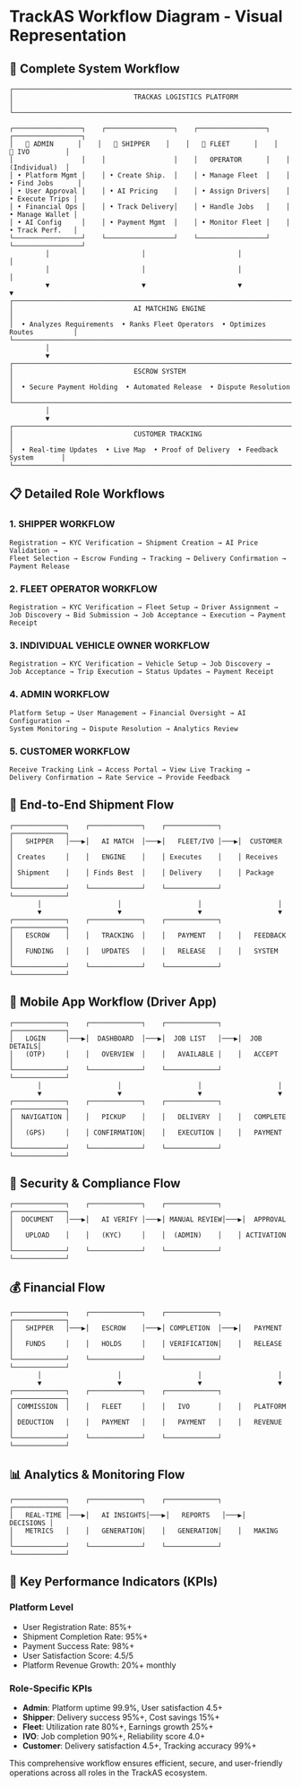 # TrackAS Workflow Diagram - Visual Representation

## 🔄 **Complete System Workflow**

```
┌─────────────────────────────────────────────────────────────────────────────────┐
│                              TRACKAS LOGISTICS PLATFORM                        │
└─────────────────────────────────────────────────────────────────────────────────┘

┌─────────────────┐    ┌─────────────────┐    ┌─────────────────┐    ┌─────────────────┐
│   👑 ADMIN      │    │   🚚 SHIPPER    │    │   🚛 FLEET      │    │   🚗 IVO         │
│                 │    │                 │    │   OPERATOR      │    │   (Individual)  │
│ • Platform Mgmt │    │ • Create Ship.  │    │ • Manage Fleet  │    │ • Find Jobs      │
│ • User Approval │    │ • AI Pricing    │    │ • Assign Drivers│    │ • Execute Trips │
│ • Financial Ops │    │ • Track Delivery│    │ • Handle Jobs   │    │ • Manage Wallet │
│ • AI Config     │    │ • Payment Mgmt  │    │ • Monitor Fleet │    │ • Track Perf.   │
└─────────────────┘    └─────────────────┘    └─────────────────┘    └─────────────────┘
         │                       │                       │                       │
         │                       │                       │                       │
         ▼                       ▼                       ▼                       ▼
┌─────────────────────────────────────────────────────────────────────────────────┐
│                              AI MATCHING ENGINE                                 │
│  • Analyzes Requirements  • Ranks Fleet Operators  • Optimizes Routes          │
└─────────────────────────────────────────────────────────────────────────────────┘
         │
         ▼
┌─────────────────────────────────────────────────────────────────────────────────┐
│                              ESCROW SYSTEM                                      │
│  • Secure Payment Holding  • Automated Release  • Dispute Resolution           │
└─────────────────────────────────────────────────────────────────────────────────┘
         │
         ▼
┌─────────────────────────────────────────────────────────────────────────────────┐
│                              CUSTOMER TRACKING                                 │
│  • Real-time Updates  • Live Map  • Proof of Delivery  • Feedback System       │
└─────────────────────────────────────────────────────────────────────────────────┘
```

## 📋 **Detailed Role Workflows**

### **1. SHIPPER WORKFLOW**
```
Registration → KYC Verification → Shipment Creation → AI Price Validation → 
Fleet Selection → Escrow Funding → Tracking → Delivery Confirmation → Payment Release
```

### **2. FLEET OPERATOR WORKFLOW**
```
Registration → KYC Verification → Fleet Setup → Driver Assignment → 
Job Discovery → Bid Submission → Job Acceptance → Execution → Payment Receipt
```

### **3. INDIVIDUAL VEHICLE OWNER WORKFLOW**
```
Registration → KYC Verification → Vehicle Setup → Job Discovery → 
Job Acceptance → Trip Execution → Status Updates → Payment Receipt
```

### **4. ADMIN WORKFLOW**
```
Platform Setup → User Management → Financial Oversight → AI Configuration → 
System Monitoring → Dispute Resolution → Analytics Review
```

### **5. CUSTOMER WORKFLOW**
```
Receive Tracking Link → Access Portal → View Live Tracking → 
Delivery Confirmation → Rate Service → Provide Feedback
```

## 🔄 **End-to-End Shipment Flow**

```
┌─────────────┐    ┌─────────────┐    ┌─────────────┐    ┌─────────────┐
│   SHIPPER   │───▶│   AI MATCH  │───▶│   FLEET/IVO │───▶│  CUSTOMER   │
│ Creates     │    │   ENGINE    │    │ Executes    │    │ Receives    │
│ Shipment    │    │ Finds Best  │    │ Delivery    │    │ Package     │
└─────────────┘    └─────────────┘    └─────────────┘    └─────────────┘
       │                   │                   │                   │
       ▼                   ▼                   ▼                   ▼
┌─────────────┐    ┌─────────────┐    ┌─────────────┐    ┌─────────────┐
│   ESCROW    │    │   TRACKING  │    │   PAYMENT   │    │   FEEDBACK  │
│   FUNDING   │    │   UPDATES   │    │   RELEASE   │    │   SYSTEM    │
└─────────────┘    └─────────────┘    └─────────────┘    └─────────────┘
```

## 📱 **Mobile App Workflow (Driver App)**

```
┌─────────────┐    ┌─────────────┐    ┌─────────────┐    ┌─────────────┐
│   LOGIN     │───▶│  DASHBOARD  │───▶│  JOB LIST   │───▶│  JOB DETAILS│
│   (OTP)     │    │   OVERVIEW  │    │   AVAILABLE │    │   ACCEPT    │
└─────────────┘    └─────────────┘    └─────────────┘    └─────────────┘
       │                   │                   │                   │
       ▼                   ▼                   ▼                   ▼
┌─────────────┐    ┌─────────────┐    ┌─────────────┐    ┌─────────────┐
│  NAVIGATION │    │   PICKUP    │    │   DELIVERY  │    │   COMPLETE  │
│   (GPS)     │    │ CONFIRMATION│    │   EXECUTION │    │   PAYMENT   │
└─────────────┘    └─────────────┘    └─────────────┘    └─────────────┘
```

## 🔐 **Security & Compliance Flow**

```
┌─────────────┐    ┌─────────────┐    ┌─────────────┐    ┌─────────────┐
│  DOCUMENT   │───▶│   AI VERIFY │───▶│ MANUAL REVIEW│───▶│  APPROVAL   │
│   UPLOAD    │    │   (KYC)     │    │  (ADMIN)    │    │ ACTIVATION  │
└─────────────┘    └─────────────┘    └─────────────┘    └─────────────┘
```

## 💰 **Financial Flow**

```
┌─────────────┐    ┌─────────────┐    ┌─────────────┐    ┌─────────────┐
│   SHIPPER   │───▶│   ESCROW    │───▶│ COMPLETION  │───▶│   PAYMENT   │
│   FUNDS     │    │   HOLDS     │    │ VERIFICATION│    │   RELEASE   │
└─────────────┘    └─────────────┘    └─────────────┘    └─────────────┘
       │                   │                   │                   │
       ▼                   ▼                   ▼                   ▼
┌─────────────┐    ┌─────────────┐    ┌─────────────┐    ┌─────────────┐
│ COMMISSION  │    │   FLEET     │    │   IVO       │    │   PLATFORM │
│ DEDUCTION   │    │   PAYMENT   │    │   PAYMENT   │    │   REVENUE   │
└─────────────┘    └─────────────┘    └─────────────┘    └─────────────┘
```

## 📊 **Analytics & Monitoring Flow**

```
┌─────────────┐    ┌─────────────┐    ┌─────────────┐    ┌─────────────┐
│   REAL-TIME │───▶│   AI INSIGHTS│───▶│   REPORTS   │───▶│   DECISIONS │
│   METRICS   │    │   GENERATION│    │   GENERATION│    │   MAKING    │
└─────────────┘    └─────────────┘    └─────────────┘    └─────────────┘
```

## 🎯 **Key Performance Indicators (KPIs)**

### **Platform Level**
- User Registration Rate: 85%+
- Shipment Completion Rate: 95%+
- Payment Success Rate: 98%+
- User Satisfaction Score: 4.5/5
- Platform Revenue Growth: 20%+ monthly

### **Role-Specific KPIs**
- **Admin**: Platform uptime 99.9%, User satisfaction 4.5+
- **Shipper**: Delivery success 95%+, Cost savings 15%+
- **Fleet**: Utilization rate 80%+, Earnings growth 25%+
- **IVO**: Job completion 90%+, Reliability score 4.0+
- **Customer**: Delivery satisfaction 4.5+, Tracking accuracy 99%+

This comprehensive workflow ensures efficient, secure, and user-friendly operations across all roles in the TrackAS ecosystem.
